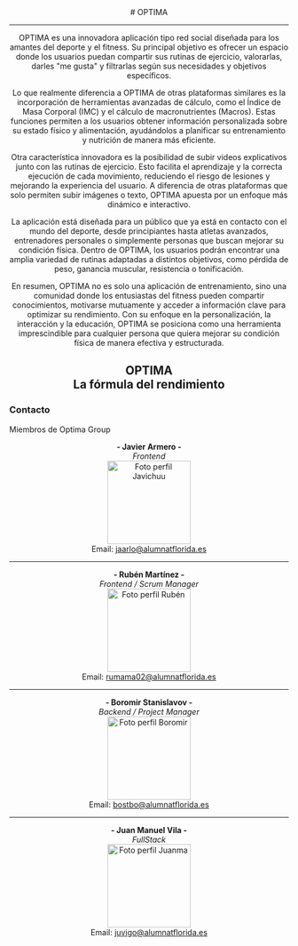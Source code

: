<div align="center">
# OPTIMA
<hr>
OPTIMA es una innovadora aplicación tipo red social diseñada para los amantes del deporte y el fitness. Su principal objetivo es ofrecer un espacio donde los usuarios puedan compartir sus rutinas de ejercicio, valorarlas, darles "me gusta" y filtrarlas según sus necesidades y objetivos específicos.

Lo que realmente diferencia a OPTIMA de otras plataformas similares es la incorporación de herramientas avanzadas de cálculo, como el Índice de Masa Corporal (IMC) y el cálculo de macronutrientes (Macros). Estas funciones permiten a los usuarios obtener información personalizada sobre su estado físico y alimentación, ayudándolos a planificar su entrenamiento y nutrición de manera más eficiente.

Otra característica innovadora es la posibilidad de subir videos explicativos junto con las rutinas de ejercicio. Esto facilita el aprendizaje y la correcta ejecución de cada movimiento, reduciendo el riesgo de lesiones y mejorando la experiencia del usuario. A diferencia de otras plataformas que solo permiten subir imágenes o texto, OPTIMA apuesta por un enfoque más dinámico e interactivo.

La aplicación está diseñada para un público que ya está en contacto con el mundo del deporte, desde principiantes hasta atletas avanzados, entrenadores personales o simplemente personas que buscan mejorar su condición física. Dentro de OPTIMA, los usuarios podrán encontrar una amplia variedad de rutinas adaptadas a distintos objetivos, como pérdida de peso, ganancia muscular, resistencia o tonificación.

En resumen, OPTIMA no es solo una aplicación de entrenamiento, sino una comunidad donde los entusiastas del fitness pueden compartir conocimientos, motivarse mutuamente y acceder a información clave para optimizar su rendimiento. Con su enfoque en la personalización, la interacción y la educación, OPTIMA se posiciona como una herramienta imprescindible para cualquier persona que quiera mejorar su condición física de manera efectiva y estructurada.

<h2>
OPTIMA
  <br>
La fórmula del rendimiento
</h2>

</div>


### Contacto
Miembros de Optima Group

<div align="center">

**- Javier Armero -**  
*Frontend*  
<img src="https://avatars.githubusercontent.com/u/150703636?v=4" alt="Foto perfil Javichuu" width="150">  
Email: [jaarlo@alumnatflorida.es](mailto:jaarlo@alumnatflorida.es)  

---

**- Rubén Martínez -**  
*Frontend / Scrum Manager*  
<img src="https://avatars.githubusercontent.com/u/122776183?v=4" alt="Foto perfil Rubén" width="150">  
Email: [rumama02@alumnatflorida.es](mailto:rumama02@alumnatflorida.es)  

---

**- Boromir Stanislavov -**  
*Backend / Project Manager*  
<img src="https://avatars.githubusercontent.com/u/122878993?v=4" alt="Foto perfil Boromir" width="150">  
Email: [bostbo@alumnatflorida.es](mailto:bostbo@alumnatflorida.es)  

---

**- Juan Manuel Vila -**  
*FullStack*  
<img src="https://avatars.githubusercontent.com/u/181088733?v=4" alt="Foto perfil Juanma" width="150">  
Email: [juvigo@alumnatflorida.es](mailto:juvigo@alumnatflorida.es)  

</div>
